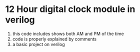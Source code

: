 # 12 Hour digital clock module in verilog
1. this code includes shows both AM and PM of the time 
2. code is properly explained by comments
3. a basic project on verilog

